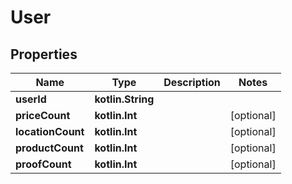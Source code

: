 
# User

## Properties
| Name | Type | Description | Notes |
| ------------ | ------------- | ------------- | ------------- |
| **userId** | **kotlin.String** |  |  |
| **priceCount** | **kotlin.Int** |  |  [optional] |
| **locationCount** | **kotlin.Int** |  |  [optional] |
| **productCount** | **kotlin.Int** |  |  [optional] |
| **proofCount** | **kotlin.Int** |  |  [optional] |




